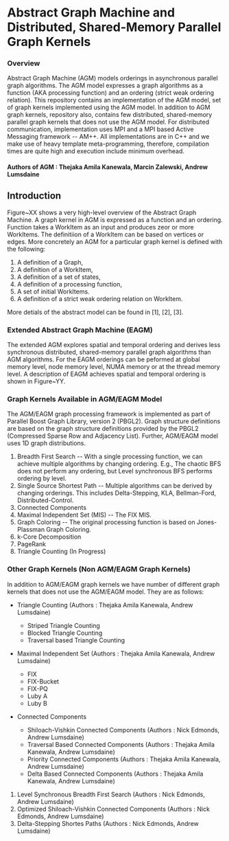 # Abstract Graph Machine and Distributed, Shared-Memory Parallel Graph Kernels

### Overview
Abstract Graph Machine (AGM) models orderings in asynchronous parallel graph algorithms. The AGM model expresses a graph algorithms as a function (AKA processing function) and an ordering (strict weak ordering relation). This repository contains an implementation of the AGM model, set of graph kernels implemented using the AGM model. In addition to AGM graph kernels, repository also, contains few distributed, shared-memory parallel graph kernels that does not use the AGM model. For distributed communication, implementation uses MPI and a MPI based Active Messaging framework -- AM++. All implementations are in C++ and we make use of heavy template meta-programming, therefore, compilation times are quite high and execution include minimum overhead.

#### Authors of AGM : Thejaka Amila Kanewala, Marcin Zalewski, Andrew Lumsdaine

## Introduction

Figure~XX shows a very high-level overview of the Abstract Graph Machine. A graph kernel in AGM is expressed as a function and an ordering. Function takes a WorkItem as an input and produces zeor or more WorkItems. The definitiion of a WorkItem can be based on vertices or edges. More concretely an AGM for a particular graph kernel is defined with the following:

1. A definition of a Graph,
2. A definition of a WorkItem,
3. A definition of a set of states,
4. A definition of a processing function,
5. A set of initial WorkItems.
6. A definition of a strict weak ordering relation on WorkItem.

More detials of the abstract model can be found in [1], [2], [3].

### Extended Abstract Graph Machine (EAGM)

The extended AGM explores spatial and temporal ordering and derives less synchronous distributed, shared-memory parallel graph algorithms than AGM algorithms. For the EAGM orderings can be peformed at global memory level, node memory level, NUMA memory or at the thread memory level. A description of EAGM achieves spatial and temporal ordering is shown in Figure~YY.


### Graph Kernels Available in AGM/EAGM Model
The AGM/EAGM graph processing framework is implemented as part of Parallel Boost Graph Library, version 2 (PBGL2). Graph structure definitions are based on the graph structure definitions provided by the PBGL2 (Compressed Sparse Row and Adjacency List). Further, AGM/EAGM model uses 1D graph distributions.

1. Breadth First Search -- With a single processing function, we can achieve multiple algorithms by changing ordering. E.g., The chaotic BFS does not perform  any ordering, but Level synchronous BFS performs ordering by level.
2. Single Source Shortest Path -- Multiple algorithms can be derived by changing orderings. This includes Delta-Stepping, KLA, Bellman-Ford, Distributed-Control.
3. Connected Components
4. Maximal Independent Set (MIS) -- The FIX MIS.
5. Graph Coloring -- The original processing function is based on Jones-Plassman Graph Coloring.
6. k-Core Decomposition
7. PageRank
8. Triangle Counting (In Progress)

### Other Graph Kernels (Non AGM/EAGM Graph Kernels)
In addition to AGM/EAGM graph kernels we have number of different graph kernels that does not use the AGM/EAGM model. They are as follows:

+ Triangle Counting (Authors : Thejaka Amila Kanewala, Andrew Lumsdaine)
  + Striped Triangle Counting
  + Blocked Triangle Counting
  + Traversal based Triangle Counting

+ Maximal Independent Set (Authors : Thejaka Amila Kanewala, Andrew Lumsdaine)
  + FIX
  + FIX-Bucket
  + FIX-PQ
  + Luby A
  + Luby B

+ Connected Components
  + Shiloach-Vishkin Connected Components (Authors : Nick Edmonds, Andrew Lumsdaine)
  + Traversal Based Connected Components (Authors : Thejaka Amila Kanewala, Andrew Lumsdaine)
  + Priority Connected Components (Authors : Thejaka Amila Kanewala, Andrew Lumsdaine)
  + Delta Based Connected Components (Authors : Thejaka Amila Kanewala, Andrew Lumsdaine)
  
1. Level Synchronous Breadth First Search (Authors : Nick Edmonds, Andrew Lumsdaine)
2. Optimized Shiloach-Vishkin Connected Components (Authors : Nick Edmonds, Andrew Lumsdaine)
3. Delta-Stepping Shortes Paths (Authors : Nick Edmonds, Andrew Lumsdaine)
